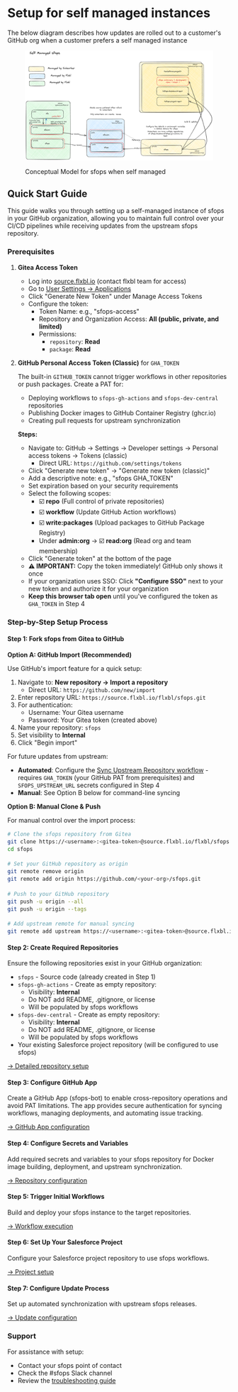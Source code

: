 # Setup for self managed instances

The below diagram describes how updates are rolled out to a customer's GitHub org when a customer prefers a self managed instance

<figure><img src="../../.gitbook/assets/image (1).png" alt=""><figcaption><p>Conceptual Model for sfops when self managed</p></figcaption></figure>

## Quick Start Guide

This guide walks you through setting up a self-managed instance of sfops in your GitHub organization, allowing you to maintain full control over your CI/CD pipelines while receiving updates from the upstream sfops repository.

### Prerequisites

1. **Gitea Access Token**
   * Log into [source.flxbl.io](https://source.flxbl.io) (contact flxbl team for access)
   * Go to [User Settings → Applications](https://source.flxbl.io/user/settings/applications)
   * Click "Generate New Token" under Manage Access Tokens
   * Configure the token:
     * Token Name: e.g., "sfops-access"
     * Repository and Organization Access: **All (public, private, and limited)**
     * Permissions:
       * `repository`: **Read**
       * `package`: **Read**
2.  **GitHub Personal Access Token (Classic)** for `GHA_TOKEN`

    The built-in `GITHUB_TOKEN` cannot trigger workflows in other repositories or push packages. Create a PAT for:

    * Deploying workflows to `sfops-gh-actions` and `sfops-dev-central` repositories
    * Publishing Docker images to GitHub Container Registry (ghcr.io)
    * Creating pull requests for upstream synchronization

    **Steps:**

    * Navigate to: GitHub → Settings → Developer settings → Personal access tokens → Tokens (classic)
      * Direct URL: `https://github.com/settings/tokens`
    * Click "Generate new token" → "Generate new token (classic)"
    * Add a descriptive note: e.g., "sfops GHA\_TOKEN"
    * Set expiration based on your security requirements
    * Select the following scopes:
      * ☑️ **repo** (Full control of private repositories)
      * ☑️ **workflow** (Update GitHub Action workflows)
      * ☑️ **write:packages** (Upload packages to GitHub Package Registry)
      * Under **admin:org** → ☑️ **read:org** (Read org and team membership)
    * Click "Generate token" at the bottom of the page
    * **⚠️ IMPORTANT:** Copy the token immediately! GitHub only shows it once
    * If your organization uses SSO: Click **"Configure SSO"** next to your new token and authorize it for your organization
    * **Keep this browser tab open** until you've configured the token as `GHA_TOKEN` in Step 4

### Step-by-Step Setup Process

#### Step 1: Fork sfops from Gitea to GitHub

**Option A: GitHub Import (Recommended)**

Use GitHub's import feature for a quick setup:

1. Navigate to: **New repository → Import a repository**
   * Direct URL: `https://github.com/new/import`
2. Enter repository URL: `https://source.flxbl.io/flxbl/sfops.git`
3. For authentication:
   * Username: Your Gitea username
   * Password: Your Gitea token (created above)
4. Name your repository: `sfops`
5. Set visibility to **Internal**
6. Click "Begin import"

For future updates from upstream:

* **Automated**: Configure the [Sync Upstream Repository workflow](../workflow-details/sync-upstream-repository-and-create-pull-request.md) - requires `GHA_TOKEN` (your GitHub PAT from prerequisites) and `SFOPS_UPSTREAM_URL` secrets configured in Step 4
* **Manual**: See Option B below for command-line syncing

**Option B: Manual Clone & Push**

For manual control over the import process:

```bash
# Clone the sfops repository from Gitea
git clone https://<username>:<gitea-token>@source.flxbl.io/flxbl/sfops.git sfops
cd sfops

# Set your GitHub repository as origin
git remote remove origin
git remote add origin https://github.com/<your-org>/sfops.git

# Push to your GitHub repository
git push -u origin --all
git push -u origin --tags

# Add upstream remote for manual syncing
git remote add upstream https://<username>:<gitea-token>@source.flxbl.io/flxbl/sfops.git
```

#### Step 2: Create Required Repositories

Ensure the following repositories exist in your GitHub organization:

* `sfops` - Source code (already created in Step 1)
* `sfops-gh-actions` - Create as empty repository:
  * Visibility: **Internal**
  * Do NOT add README, .gitignore, or license
  * Will be populated by sfops workflows
* `sfops-dev-central` - Create as empty repository:
  * Visibility: **Internal**
  * Do NOT add README, .gitignore, or license
  * Will be populated by sfops workflows
* Your existing Salesforce project repository (will be configured to use sfops)

[→ Detailed repository setup](1.-create-repositories.md)

#### Step 3: Configure GitHub App

Create a GitHub App (sfops-bot) to enable cross-repository operations and avoid PAT limitations. The app provides secure authentication for syncing workflows, managing deployments, and automating issue tracking.

[→ GitHub App configuration](github-app.md)

#### Step 4: Configure Secrets and Variables

Add required secrets and variables to your sfops repository for Docker image building, deployment, and upstream synchronization.

[→ Repository configuration](3.-setting-up-sfops-repository.md)

#### Step 5: Trigger Initial Workflows

Build and deploy your sfops instance to the target repositories.

[→ Workflow execution](4.-trigger-the-workflows.md)

#### Step 6: Set Up Your Salesforce Project

Configure your Salesforce project repository to use sfops workflows.

[→ Project setup](5.-setting-up-project-repository.md)

#### Step 7: Configure Update Process

Set up automated synchronization with upstream sfops releases.

[→ Update configuration](6.-fetching-upstream-changes/)

### Support

For assistance with setup:

* Contact your sfops point of contact
* Check the #sfops Slack channel
* Review the [troubleshooting guide](../update-instructions/)
